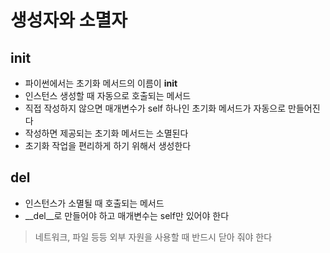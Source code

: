 # 생성자와 소멸자 
## __init__
- 파이썬에서는 초기화 메서드의 이름이 __init__
- 인스턴스 생성할 때 자동으로 호출되는 메서드 
- 직접 작성하지 않으면 매개변수가 self 하나인 초기화 메서드가 자동으로 만들어진다 
- 작성하면 제공되는 초기화 메서드는 소멸된다 
- 초기화 작업을 편리하게 하기 위해서 생성한다 

## __del__
- 인스턴스가 소멸될 때 호출되는 메서드 
- __del__로 만들어야 하고 매개변수는 self만 있어야 한다 



> 네트워크, 파일 등등 외부 자원을 사용할 때 반드시 닫아 줘야 한다 